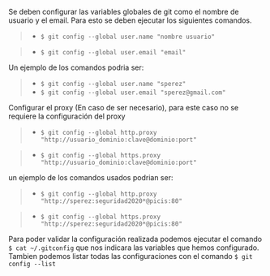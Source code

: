Se deben configurar las variables globales de git como el nombre de usuario y el email. Para esto se deben ejecutar los siguientes comandos.

> - `$ git config --global user.name "nombre usuario" `

> - `$ git config --global user.email "email"`

Un ejemplo de los comandos podria ser:

> - `$ git config --global user.name "sperez" `
> - `$ git config --global user.email "sperez@gmail.com"`


Configurar el proxy (En caso de ser necesario), para este caso no se requiere la configuración del proxy

> - `$ git config --global http.proxy "http://usuario_dominio:clave@dominio:port" `

> - `$ git config --global https.proxy "http://usuario_dominio:clave@dominio:port" `

un ejemplo de los comandos usados podrian ser:

> - `$ git config --global http.proxy "http://sperez:seguridad2020*@picis:80" `

> - `$ git config --global https.proxy "http://sperez:seguridad2020*@picis:80" `


Para poder validar la configuración realizada podemos ejecutar el comando `$ cat ~/.gitconfig` que nos indicara las variables que hemos configurado. Tambien podemos listar todas las configuraciones con el comando `$ git config --list`
